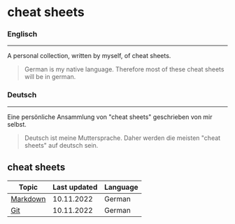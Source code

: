 # cheat sheets

### Englisch

<hr>

A personal collection, written by myself, of cheat sheets.
> German is my native language. Therefore most of these cheat sheets will be in german.

### Deutsch

<hr>

Eine persönliche Ansammlung von "cheat sheets" geschrieben von mir selbst.
> Deutsch ist meine Muttersprache. Daher werden die meisten "cheat sheets" auf deutsch sein.

## cheat sheets

| Topic                               | Last updated | Language |
|-------------------------------------| --- | --- |
| [Markdown](markdown-cheat-sheet.md) | 10.11.2022 | German |
| [Git](git-cheat-sheet.md)           | 10.11.2022 | German |

